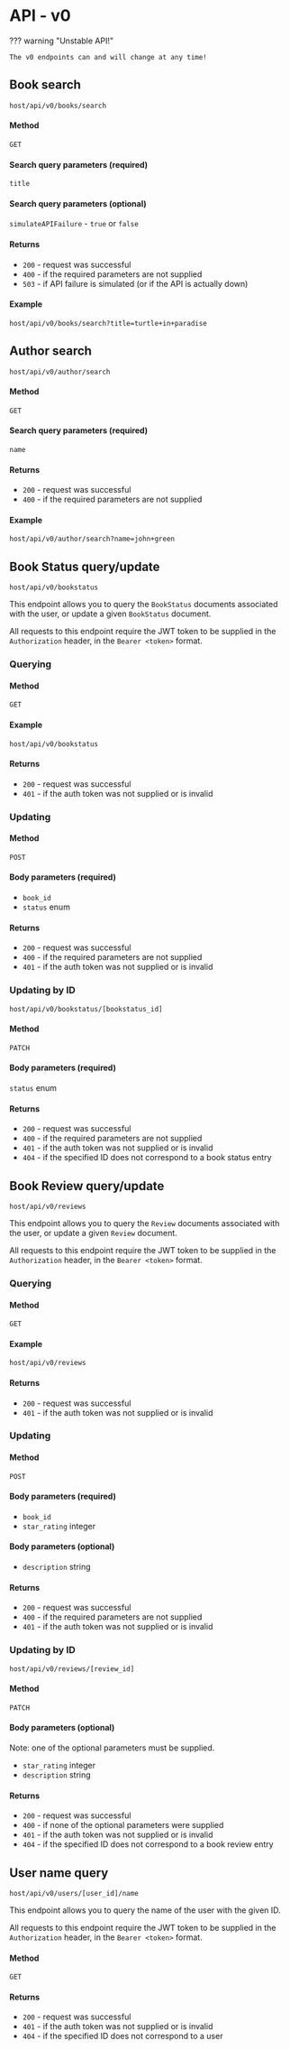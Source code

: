# API - v0

??? warning "Unstable API!"

    The v0 endpoints can and will change at any time!

## Book search

`host/api/v0/books/search`

#### Method

`GET`

#### Search query parameters (**required**)

`title`

#### Search query parameters (optional)

`simulateAPIFailure` - `true` or `false`

#### Returns

- `200` - request was successful
- `400` - if the required parameters are not supplied
- `503` - if API failure is simulated (or if the API is actually down)

#### Example

`host/api/v0/books/search?title=turtle+in+paradise`

## Author search

`host/api/v0/author/search`

#### Method

`GET`

#### Search query parameters (**required**)

`name`

#### Returns

- `200` - request was successful
- `400` - if the required parameters are not supplied

#### Example

`host/api/v0/author/search?name=john+green`

## Book Status query/update

`host/api/v0/bookstatus`

This endpoint allows you to query the `BookStatus` documents associated with the user, or update a given `BookStatus` document.

All requests to this endpoint require the JWT token to be supplied in the `Authorization` header, in the `Bearer <token>` format.

### Querying

#### Method

`GET`

#### Example

`host/api/v0/bookstatus`

#### Returns

- `200` - request was successful
- `401` - if the auth token was not supplied or is invalid

### Updating

#### Method

`POST`

#### Body parameters (**required**)

- `book_id`
- `status` enum

#### Returns

- `200` - request was successful
- `400` - if the required parameters are not supplied
- `401` - if the auth token was not supplied or is invalid

### Updating by ID

`host/api/v0/bookstatus/[bookstatus_id]`

#### Method

`PATCH`

#### Body parameters (required)

`status` enum

#### Returns

- `200` - request was successful
- `400` - if the required parameters are not supplied
- `401` - if the auth token was not supplied or is invalid
- `404` - if the specified ID does not correspond to a book status entry

## Book Review query/update

`host/api/v0/reviews`

This endpoint allows you to query the `Review` documents associated with the user, or update a given `Review` document.

All requests to this endpoint require the JWT token to be supplied in the `Authorization` header, in the `Bearer <token>` format.

### Querying

#### Method

`GET`

#### Example

`host/api/v0/reviews`

#### Returns

- `200` - request was successful
- `401` - if the auth token was not supplied or is invalid

### Updating

#### Method

`POST`

#### Body parameters (**required**)

- `book_id`
- `star_rating` integer

#### Body parameters (optional)

- `description` string

#### Returns

- `200` - request was successful
- `400` - if the required parameters are not supplied
- `401` - if the auth token was not supplied or is invalid

### Updating by ID

`host/api/v0/reviews/[review_id]`

#### Method

`PATCH`

#### Body parameters (optional)

Note: one of the optional parameters must be supplied.

- `star_rating` integer
- `description` string

#### Returns

- `200` - request was successful
- `400` - if none of the optional parameters were supplied
- `401` - if the auth token was not supplied or is invalid
- `404` - if the specified ID does not correspond to a book review entry

## User name query

`host/api/v0/users/[user_id]/name`

This endpoint allows you to query the name of the user with the given ID.

All requests to this endpoint require the JWT token to be supplied in the `Authorization` header, in the `Bearer <token>` format.

#### Method

`GET`

#### Returns

- `200` - request was successful
- `401` - if the auth token was not supplied or is invalid
- `404` - if the specified ID does not correspond to a user
